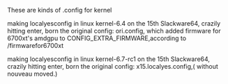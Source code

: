 These are kinds of .config for kernel

making localyesconfig in linux kernel-6.4 on the 15th Slackware64, crazily hitting enter, born the original config: ori.config, which added firmware for 6700xt's amdgpu to CONFIG_EXTRA_FIRMWARE,according to /firmwarefor6700xt


making localyesconfig in linux kernel-6.7-rc1 on the 15th Slackware64, crazily hitting enter, born the original config: x15.localyes.config,( without nouveau moved.)
